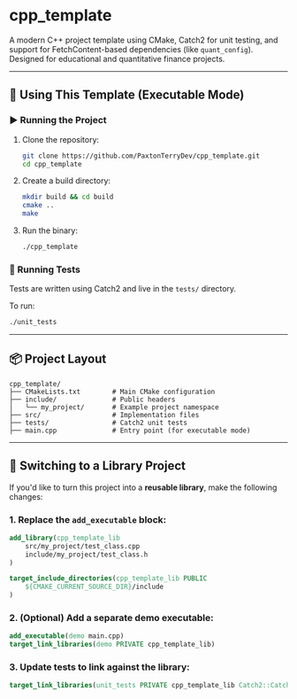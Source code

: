 # cpp_template

A modern C++ project template using CMake, Catch2 for unit testing, and support for FetchContent-based dependencies (like `quant_config`). Designed for educational and quantitative finance projects.

---

## 🔧 Using This Template (Executable Mode)

### ▶️ Running the Project

1. Clone the repository:
   ```bash
   git clone https://github.com/PaxtonTerryDev/cpp_template.git
   cd cpp_template
   ```

2. Create a build directory:
   ```bash
   mkdir build && cd build
   cmake ..
   make
   ```

3. Run the binary:
   ```bash
   ./cpp_template
   ```

### 🧪 Running Tests

Tests are written using Catch2 and live in the `tests/` directory.

To run:
```bash
./unit_tests
```

---

## 📦 Project Layout

```
cpp_template/
├── CMakeLists.txt        # Main CMake configuration
├── include/              # Public headers
│   └── my_project/       # Example project namespace
├── src/                  # Implementation files
├── tests/                # Catch2 unit tests
├── main.cpp              # Entry point (for executable mode)
```

---

## 🧱 Switching to a Library Project

If you'd like to turn this project into a **reusable library**, make the following changes:

### 1. Replace the `add_executable` block:
```cmake
add_library(cpp_template_lib
    src/my_project/test_class.cpp
    include/my_project/test_class.h
)

target_include_directories(cpp_template_lib PUBLIC
    ${CMAKE_CURRENT_SOURCE_DIR}/include
)
```

### 2. (Optional) Add a separate demo executable:
```cmake
add_executable(demo main.cpp)
target_link_libraries(demo PRIVATE cpp_template_lib)
```

### 3. Update tests to link against the library:
```cmake
target_link_libraries(unit_tests PRIVATE cpp_template_lib Catch2::Catch2WithMain)
```